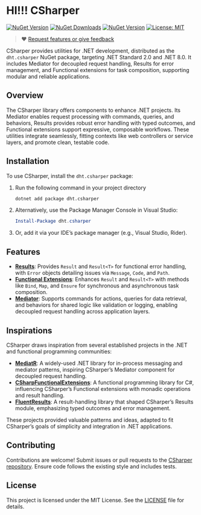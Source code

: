 # HI!!! CSharper

[![NuGet Version](https://img.shields.io/nuget/vpre/dht.csharper?label=nuget&style=flat-square&color=blue)](https://www.nuget.org/packages/dht.csharper)
[![NuGet Downloads](https://img.shields.io/nuget/dt/dht.csharper?label=downloads&style=flat-square&color=teal)](https://www.nuget.org/stats/packages/dht.csharper?groupby=Version)
[![NuGet Version](https://img.shields.io/github/actions/workflow/status/yudnart/CSharper/publish-nuget.yml?style=flat-square&color=green)](https://github.com/yudnart/CSharper/actions/workflows/publish-nuget.yml)
[![License: MIT](https://img.shields.io/badge/license-MIT-orange.svg)](LICENSE)

> :heart: [Request features or give feedback](https://github.com/yudnart/CSharper/issues)

CSharper provides utilities for .NET development, distributed as the `dht.csharper` NuGet package, targeting .NET Standard 2.0 and .NET 8.0. 
It includes Mediator for decoupled request handling, Results for error management, and Functional extensions for task composition, supporting 
modular and reliable applications.

## Overview

The CSharper library offers components to enhance .NET projects. Its Mediator enables request processing with commands, queries, and behaviors,
Results provides robust error handling with typed outcomes, and Functional extensions support expressive, composable workflows. These utilities 
integrate seamlessly, fitting contexts like web controllers or service layers, and promote clean, testable code.

## Installation

To use CSharper, install the `dht.csharper` package:
1. Run the following command in your project directory
   ```bash
   dotnet add package dht.csharper
   ```
2. Alternatively, use the Package Manager Console in Visual Studio:
   ```powershell
   Install-Package dht.csharper
   ```
3. Or, add it via your IDE’s package manager (e.g., Visual Studio, Rider).

## Features

- [**Results**](docs/CSharper.Results.md): Provides `Result` and `Result<T>` for functional error handling, with `Error` objects detailing 
issues via `Message`, `Code`, and `Path`.
- [**Functional Extensions**](docs/CSharper.Functional.md): Enhances `Result` and `Result<T>` with methods like `Bind`, `Map`, and `Ensure`
for synchronous and asynchronous task composition.
- [**Mediator**](docs/CSharper.Mediator.md): Supports commands for actions, queries for data retrieval, and behaviors for shared logic like 
validation or logging, enabling decoupled request handling across application layers.

## Inspirations

CSharper draws inspiration from several established projects in the .NET and functional programming communities:
- [**MediatR**](https://github.com/jbogard/MediatR): A widely-used .NET library for in-process messaging and mediator patterns, inspiring 
CSharper’s Mediator component for decoupled request handling.
- [**CSharpFunctionalExtensions**](https://github.com/vkhorikov/CSharpFunctionalExtensions): A functional programming library for C#, influencing
CSharper’s Functional extensions with monadic operations and result handling.
- [**FluentResults**](https://github.com/altmann/FluentResults): A result-handling library that shaped CSharper’s Results module, emphasizing 
typed outcomes and error management.

These projects provided valuable patterns and ideas, adapted to fit CSharper’s goals of simplicity and integration in .NET applications.

## Contributing

Contributions are welcome! Submit issues or pull requests to the [CSharper repository](https://github.com/yudnart/CSharper). Ensure code follows the existing style and includes tests.

## License

This project is licensed under the MIT License. See the [LICENSE](LICENSE) file for details.
